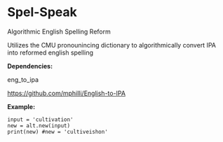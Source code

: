 # Spel-Speak
Algorithmic English Spelling Reform

Utilizes the CMU pronounincing dictionary to algorithmically convert IPA into reformed english spelling

**Dependencies:**

eng_to_ipa

https://github.com/mphilli/English-to-IPA


**Example:**

    input = 'cultivation'
    new = alt.new(input)
    print(new) #new = 'cultiveishon'
